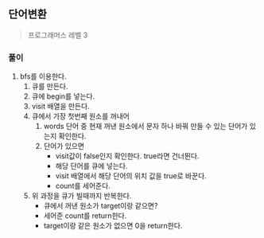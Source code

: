 ## 단어변환

> 프로그래머스 레벨 3

### 풀이

1. bfs를 이용한다.
   1. 큐를 만든다.
   2. 큐에 begin를 넣는다.
   3. visit 배열을 만든다.
   4. 큐에서 가장 첫번째 원소를 꺼내어
      1. words 단어 중 현재 꺼낸 원소에서 문자 하나 바꿔 만들 수 있는 단어가 있는지 확인한다.
      2. 단어가 있으면
         - visit값이 false인지 확인한다. true라면 건너뛴다.
         - 해당 단어를 큐에 넣는다.
         - visit 배열에서 해당 단어의 위치 값을 true로 바꾼다.
         - count를 세어준다.
   5. 위 과정을 큐가 빌때까지 반복한다.
      - 큐에서 꺼낸 원소가 target이랑 같으면?
      - 세어준 count를 return한다.
      - target이랑 같은 원소가 없으면 0을 return한다.
